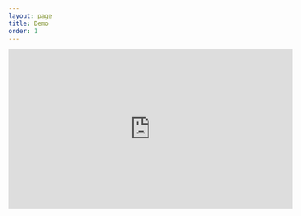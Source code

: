 ```yaml
---
layout: page
title: Demo
order: 1
---
```


<iframe width="560" height="315" src="https://www.youtube.com/embed/PXKkxg9f-A0" title="YouTube video player" frameborder="0" allow="accelerometer; autoplay; clipboard-write; encrypted-media; gyroscope; picture-in-picture" allowfullscreen></iframe>
